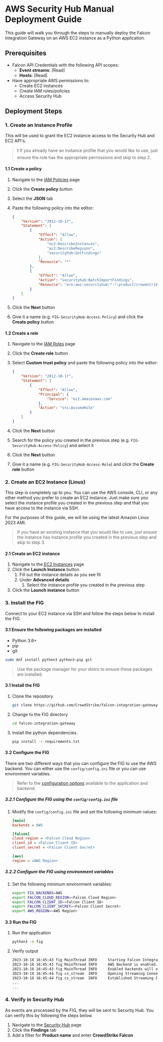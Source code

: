 # AWS Security Hub Manual Deployment Guide

This guide will walk you through the steps to manually deploy the Falcon Integration Gateway on
an AWS EC2 instance as a Python application.

## Prerequisites

- Falcon API Credentials with the following API scopes:
  - **Event streams**: [Read]
  - **Hosts**: [Read]
- Have appropriate AWS permissions to:
  - Create EC2 instances
  - Create IAM roles/policies
  - Access Security Hub

## Deployment Steps

### 1. Create an Instance Profile

This will be used to grant the EC2 instance access to the Security Hub and EC2 API's.

> :exclamation: If you already have an instance profile that you would like to use, just ensure the role has the appropriate permissions and skip to step 2.

#### 1.1 Create a policy

1. Navigate to the [IAM Policies](https://console.aws.amazon.com/iam/home#/policies) page
1. Click the **Create policy** button
1. Select the **JSON** tab
1. Paste the following policy into the editor:

    ```json
    {
        "Version": "2012-10-17",
        "Statement": [
            {
                "Effect": "Allow",
                "Action": [
                    "ec2:DescribeInstances",
                    "ec2:DescribeRegions",
                    "securityhub:GetFindings"
                ],
                "Resource": "*"
            },
            {
                "Effect": "Allow",
                "Action": "securityhub:BatchImportFindings",
                "Resource": "arn:aws:securityhub:*:*:product/crowdstrike/crowdstrike-falcon"
            }
        ]
    }
    ```

1. Click the **Next** button
1. Give it a name (e.g. `FIG-SecurityHub-Access-Policy`) and click the **Create policy** button

#### 1.2 Create a role

1. Navigate to the [IAM Roles](https://console.aws.amazon.com/iam/home#/roles) page
1. Click the **Create role** button
1. Select **Custom trust policy** and paste the following policy into the editor:

    ```json
    {
        "Version": "2012-10-17",
        "Statement": [
            {
                "Effect": "Allow",
                "Principal": {
                    "Service": "ec2.amazonaws.com"
                },
                "Action": "sts:AssumeRole"
            }
        ]
    }
    ```

1. Click the **Next** button
1. Search for the policy you created in the previous step (e.g. `FIG-SecurityHub-Access-Policy`) and select it
1. Click the **Next** button
1. Give it a name (e.g. `FIG-SecurityHub-Access-Role`) and click the **Create role** button

### 2. Create an EC2 Instance (Linux)

This step is completely up to you. You can use the AWS console, CLI, or any other method you prefer to create an EC2 instance. Just make sure you select the instance profile you created in the previous step
and that you have access to the instance via SSH.

For the purposes of this guide, we will be using the latest Amazon Linux 2023 AMI.

> If you have an existing instance that you would like to use, just ensure the instance has instance profile you created in the previous step and skip to step 3.

#### 2.1 Create an EC2 instance

1. Navigate to the [EC2 Instances](https://console.aws.amazon.com/ec2/v2/home#Instances) page
1. Click the **Launch Instance** button
   1. Fill out the instance details as you see fit
   1. Under **Advanced details**
      1. Select the instance profile you created in the previous step
1. Click the **Launch instance** button

### 3. Install the FIG

Connect to your EC2 instance via SSH and follow the steps below to install the FIG.

#### 3.1 Ensure the following packages are installed

- Python 3.6+
- pip
- git

```bash
sudo dnf install python3 python3-pip git
```

> Use the package manager for your distro to ensure these packages are installed.

#### 3.1 Install the FIG

1. Clone the repository

    ```bash
    git clone https://github.com/CrowdStrike/falcon-integration-gateway.git
    ```

1. Change to the FIG directory

    ```bash
    cd falcon-integration-gateway
    ```

1. Install the python dependencies.

    ```bash
    pip install -r requirements.txt
    ```

#### 3.2 Configure the FIG

There are two different ways that you can configure the FIG to use the AWS backend.
You can either use the `config/config.ini` file or you can use environment variables.

> Refer to the [configuration options](../../../config/config.ini) available to the application
> and backend.

##### 3.2.1 Configure the FIG using the `config/config.ini` file

1. Modify the `config/config.ini` file and set the following minimum values:

    ```ini
    [main]
    backends = AWS

    [falcon]
    cloud_region = <Falcon Cloud Region>
    client_id = <Falcon Client ID>
    client_secret = <Falcon Client Secret>

    [aws]
    region = <AWS Region>
    ```

##### 3.2.2 Configure the FIG using environment variables

1. Set the following minimum environment variables:

    ```bash
    export FIG_BACKENDS=AWS
    export FALCON_CLOUD_REGION=<Falcon Cloud Region>
    export FALCON_CLIENT_ID=<Falcon Client ID>
    export FALCON_CLIENT_SECRET=<Falcon Client Secret>
    export AWS_REGION=<AWS Region>
    ```

#### 3.3 Run the FIG

1. Run the application

    ```bash
    python3 -m fig
    ```

1. Verify output

    ```bash
    2023-10-18 16:45:43 fig MainThread INFO     Starting Falcon Integration Gateway 3.1.10
    2023-10-18 16:45:43 fig MainThread INFO     AWS Backend is enabled.
    2023-10-18 16:45:43 fig MainThread INFO     Enabled backends will only process events with types: {'DetectionSummaryEvent'}
    2023-10-18 16:45:44 fig cs_stream  INFO     Opening Streaming Connection
    2023-10-18 16:45:44 fig cs_stream  INFO     Established Streaming Connection: 200 OK
    ...
    ...
    ```

### 4. Verify in Security Hub

As events are processed by the FIG, they will be sent to Security Hub. You can verify this by following the steps below.

1. Navigate to the [Security Hub](https://console.aws.amazon.com/securityhub/home) page
1. Click the **Findings** tab
1. Add a filter for **Product name** and enter **CrowdStrike Falcon**
